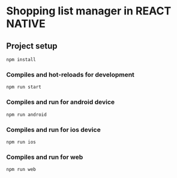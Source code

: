 # Shopping list manager in REACT NATIVE

## Project setup
```
npm install
```

### Compiles and hot-reloads for development
```
npm run start
```

### Compiles and run for android device
```
npm run android
```

### Compiles and run for ios device
```
npm run ios
```

### Compiles and run for web
```
npm run web
```
